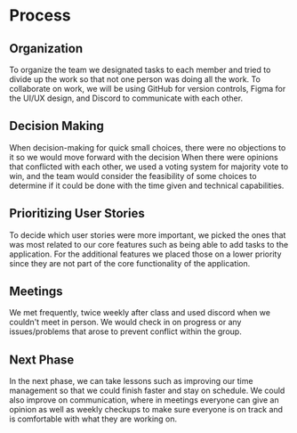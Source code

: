# Process
## Organization
To organize the team we designated tasks to each member and tried to divide up the work so that not one person was doing all the work.
To collaborate on work, we will be using GitHub for version controls, Figma for the UI/UX design, and Discord to communicate with each other.

## Decision Making
When decision-making for quick small choices, there were no objections to it so we would move forward with the decision When there were opinions that conflicted with each other, we used a voting system for majority vote to win, and the team would consider the feasibility of some choices to determine if it could be done with the time given and technical capabilities. 

## Prioritizing User Stories
To decide which user stories were more important, we picked the ones that was most related to our core features such as being able to add tasks to the application. For the additional features we placed those on a lower priority since they are not part of the core functionality of the application.

## Meetings
We met frequently, twice weekly after class and used discord when we couldn't meet in person. We would check in on progress or any issues/problems that arose to prevent conflict within the group. 

## Next Phase
In the next phase, we can take lessons such as improving our time management so that we could finish faster and stay on schedule. We could also improve on communication, where in meetings everyone can give an opinion as well as weekly checkups to make sure everyone is on track and is comfortable with what they are working on.

